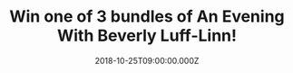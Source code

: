---
campaign-uuid: "c-e5ee06b3-d173-4d0e-8b05-d454c30b9f60"
type: "Competition"
category: "Entertainment"
date: "2018-10-25T09:00:00.000Z"
end-date: "2018-11-02T23:59:00.000Z"
disable-form: false
is_promoted: true
has_entry_page: true
title: "Win one of 3 bundles of An Evening With Beverly Luff-Linn!"
competition-description: "<p>An Evening With Beverly Luff-Linn, the ‘screwball Odyssey\
  \ into the absurd’ from director Jim Hosking (the warped mind that brought you The\
  \ Greasy Strangler) starring Aubrey Plaza, Jemaine Clement and Matt Berry is out\
  \ in UK cinemas now and on DVD and Blu-Ray on October 29. The soundtrack will be\
  \ released digitally on October 19th and on vinyl from December 7th</p>\r\n<p>We\
  \ are giving away 3 bundles full of goodies from the movie to 3 lucky NME AAA members\
  \ to win, including: the official Blu-Ray, a poster & the soundtrack download of\
  \ the movie!</p> <p>If you can’t wait to watch it, enter below for a chance to win\
  \ and if you want to see the trailer, find out where the film is playing and pre\
  \ order, click <a href=\"https://whoisbeverlylufflinn.com\">here!</a>"
hero-header: "Win one of 3 bundles of An Evening With Beverly Luff-Linn!"
terms-confirmation: "N/A"
banner-img: "https://assets.expresslyapp.com/asset-d7acf22a-81a3-4ec3-b31b-986ee4965586.jpg"
logo-left-href: "aaa.nme.com"
logo-left-image: "https://assets.expresslyapp.com/asset-e75736ab-3d99-4630-bb78-ddbe5e82398c.jpg"
logo-left-title: "NME AAA"
bg-image-hero: "https://assets.expresslyapp.com/asset-34289e43-2de6-432b-9921-3003246f2572.jpg"
bg-image-first: "https://assets.expresslyapp.com/asset-67486fdf-e0ae-432f-b0ba-29518af71f2d.jpg"
bg-image-second: "https://assets.expresslyapp.com/asset-58d569e9-fd0c-4afd-81bf-79b206188f10.jpg"
section1-content: "After getting fired from the cappuccino shop run by her scheming\
  \ husband Shane Danger (Emile Hirsch), a depressed Lulu (Aubrey Plaza) returns home.\
  \ However, she is stunned when a TV commercial for “An Evening With Beverly Luff\
  \ Linn For One Magical Night Only” reveals a mysterious man (Craig Robinson) from\
  \ her past. And when Shane and his bumbling cohorts steal a cashbox from Lulu’s\
  \ adopted vegan brother Adjay, specialist Colin (Jemaine Clement) enters the fray\
  \ to retrieve the stolen funds. But Lulu seizes the opportunity to run off in search\
  \ of her mystery man - and events only get crazier from there…"
section2-content: "<p>To celebrate the release of the hilarious movie: An Evening\
  \ With Beverly Luff-Linn, we have 3 bundles with the film on Blu-Ray, posters and\
  \ downloads of the amazing soundtrack by Andy Hung (The F**ck Buttons) to give away\
  \ to 3 lucky NME AAA readers!</p>\r\n<p>Want it to be yours? Think no more and enter\
  \ the form below for a chance to win and enjoy this funny comedy!</p>\r\n<p>Good\
  \ luck!</p>"
entry-title: "Win one of 3 bundles of An Evening With Beverly Luff-Linn!"
entry-content: "Enter the draw to win one of 3 bundles of An Evening With Beverly\
  \ Luff-Linn by completing the form below before 23:59 on 2nd of November 2018."
has-winner: false
prize-description: "One of 3 bundles of An Evening With Beverly Luff-Linn. including:\
  \ the official Blu-Ray, a poster & a soundtrack download of the movie."
special-conditions: "Multiple entries are allowed up to one every day."
---